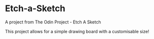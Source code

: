 # Etch-a-Sketch
A project from The Odin Project - Etch A Sketch 

This project allows for a simple drawing board with a customisable size!
